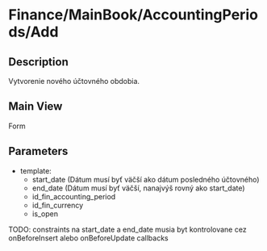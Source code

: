 # Finance/MainBook/AccountingPeriods/Add

## Description

Vytvorenie nového účtovného obdobia.

## Main View

Form

## Parameters

* template:
  * start_date (Dátum musí byť väčší ako dátum posledného účtovného)
  * end_date (Dátum musí byť väčší, nanajvýš rovný ako start_date)
  * id_fin_accounting_period
  * id_fin_currency
  * is_open

TODO: constraints na start_date a end_date musia byt kontrolovane cez onBeforeInsert alebo onBeforeUpdate callbacks